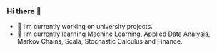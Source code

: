 ### Hi there 👋

- 🔭 I’m currently working on university projects.
- 🌱 I’m currently learning Machine Learning, Applied Data Analysis, Markov Chains, Scala, Stochastic Calculus and Finance. 

<!--
**hhildaa/hhildaa** is a ✨ _special_ ✨ repository because its `README.md` (this file) appears on your GitHub profile.

Here are some ideas to get you started:

- 👯 I’m looking to collaborate on ...
- 🤔 I’m looking for help with ...
- 💬 Ask me about ...
- 📫 How to reach me: ...
- 😄 Pronouns: ...
- ⚡ Fun fact: ...
-->
